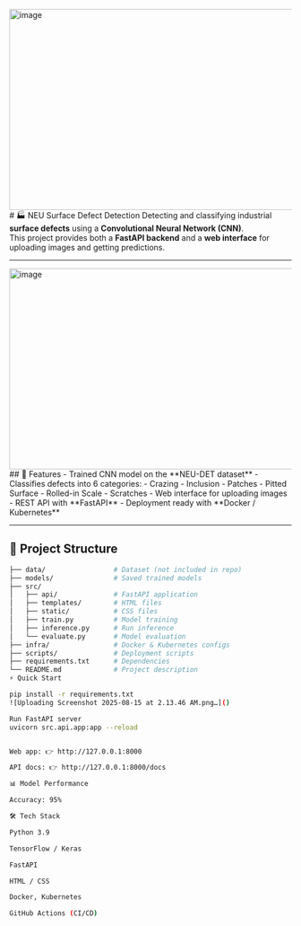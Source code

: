 <img width="550" height="358" alt="image" src="https://github.com/user-attachments/assets/6b501744-2a0c-48a4-aa15-135e33b86327" /># 🏭 NEU Surface Defect Detection
Detecting and classifying industrial **surface defects** using a **Convolutional Neural Network (CNN)**.  
This project provides both a **FastAPI backend** and a **web interface** for uploading images and getting predictions.

---
<img width="550" height="358" alt="image" src="https://github.com/user-attachments/assets/fd5c9994-9f77-4dac-9bf4-73eeaf25ab27" />
## 🚀 Features
- Trained CNN model on the **NEU-DET dataset**  
- Classifies defects into 6 categories:
  - Crazing  
  - Inclusion  
  - Patches  
  - Pitted Surface  
  - Rolled-in Scale  
  - Scratches  
- Web interface for uploading images  
- REST API with **FastAPI**  
- Deployment ready with **Docker / Kubernetes**  

---

## 📂 Project Structure
```bash
├── data/                 # Dataset (not included in repo)
├── models/               # Saved trained models
├── src/
│   ├── api/              # FastAPI application
│   ├── templates/        # HTML files
│   ├── static/           # CSS files
│   ├── train.py          # Model training
│   ├── inference.py      # Run inference
│   └── evaluate.py       # Model evaluation
├── infra/                # Docker & Kubernetes configs
├── scripts/              # Deployment scripts
├── requirements.txt      # Dependencies
└── README.md             # Project description
⚡ Quick Start

pip install -r requirements.txt
![Uploading Screenshot 2025-08-15 at 2.13.46 AM.png…]()

Run FastAPI server
uvicorn src.api.app:app --reload


Web app: 👉 http://127.0.0.1:8000

API docs: 👉 http://127.0.0.1:8000/docs

📊 Model Performance

Accuracy: 95%

🛠️ Tech Stack

Python 3.9

TensorFlow / Keras

FastAPI

HTML / CSS

Docker, Kubernetes

GitHub Actions (CI/CD)
